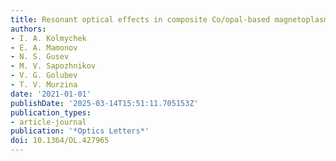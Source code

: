 ```yaml
---
title: Resonant optical effects in composite Co/opal-based magnetoplasmonic structures
authors:
- I. A. Kolmychek
- E. A. Mamonov
- N. S. Gusev
- M. V. Sapozhnikov
- V. G. Golubev
- T. V. Murzina
date: '2021-01-01'
publishDate: '2025-03-14T15:51:11.705153Z'
publication_types:
- article-journal
publication: '*Optics Letters*'
doi: 10.1364/OL.427965
---
```

